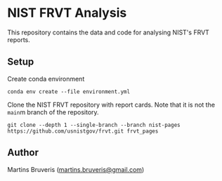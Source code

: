 # NIST FRVT Analysis

This repository contains the data and code for analysing NIST's FRVT reports.

## Setup

Create conda environment

```shell
conda env create --file environment.yml
```

Clone the NIST FRVT repository with report cards. Note that it is not the `main`m branch of the repository.
```shell
git clone --depth 1 --single-branch --branch nist-pages https://github.com/usnistgov/frvt.git frvt_pages
```

## Author

Martins Bruveris (martins.bruveris@gmail.com)